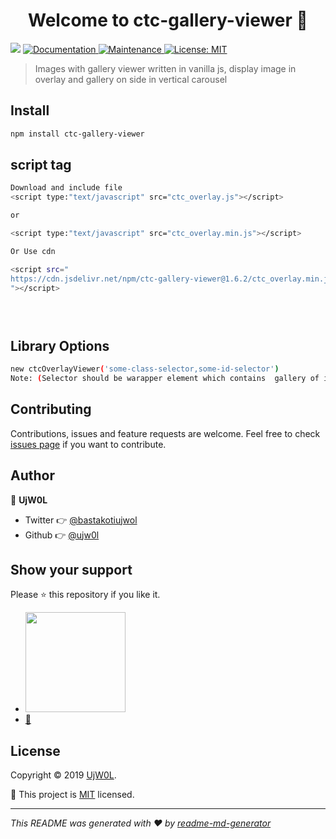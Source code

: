 <h1 align="center">Welcome to ctc-gallery-viewer 👋</h1>
<p>
  <img src="https://img.shields.io/badge/version-1.6.1-blue.svg?cacheSeconds=2592000" />
  <a href="https://ujw0l.github.io/ctc-gallery-viewer/">
    <img alt="Documentation" src="https://img.shields.io/badge/documentation-yes-brightgreen.svg" target="_blank" />
  </a>
  <a href="https://github.com/ujw0l/ctc-gallery-viewer/graphs/commit-activity">
    <img alt="Maintenance" src="https://img.shields.io/badge/Maintained%3F-yes-green.svg" target="_blank" />
  </a>
  <a href="https://github.com/ujw0l/ctc-gallery-viewer/blob/master/LICENSE">
    <img alt="License: MIT" src="https://img.shields.io/badge/License-MIT-yellow.svg" target="_blank" />
  </a>
</p>

> Images with gallery viewer written in vanilla js, display image in overlay and gallery on side in vertical carousel

## Install

```sh
npm install ctc-gallery-viewer
```
## script tag

```sh
Download and include file
<script type:"text/javascript" src="ctc_overlay.js"></script>

or 

<script type:"text/javascript" src="ctc_overlay.min.js"></script>

Or Use cdn	

<script src="
https://cdn.jsdelivr.net/npm/ctc-gallery-viewer@1.6.2/ctc_overlay.min.js
"></script>


 
```


## Library Options 

```sh
new ctcOverlayViewer('some-class-selector,some-id-selector')
Note: (Selector should be warapper element which contains  gallery of images)

```



## Contributing

Contributions, issues and feature requests are welcome. Feel free to check [issues page](https://github.com/ujw0l/ctc-gallery-viewer/issues) if you want to contribute.

## Author

👤 **UjW0L**

* Twitter 👉 [@bastakotiujwol](https://twitter.com/bastakotiujwol)
* Github 👉 [@ujw0l](https://github.com/ujw0l)

## Show your support

Please ⭐️ this repository if you like it.

<ul>
<li>
<a href="https://www.patreon.com/ujw0l">
  <img src="https://c5.patreon.com/external/logo/become_a_patron_button@2x.png" width="160">
</a>
</li>
<li>
<a href="https://www.buymeacoffee.com/ujw0l" title=" Buy me Beer"> 🍺 </a>
</li>
</ul>

## License

Copyright © 2019 [UjW0L](https://github.com/ujw0l).

📜 This project is [MIT](https://github.com/ujw0l/ctc-gallery-viewer/blob/master/LICENSE) licensed.

***
_This README was generated with ❤️ by [readme-md-generator](https://github.com/kefranabg/readme-md-generator)_
